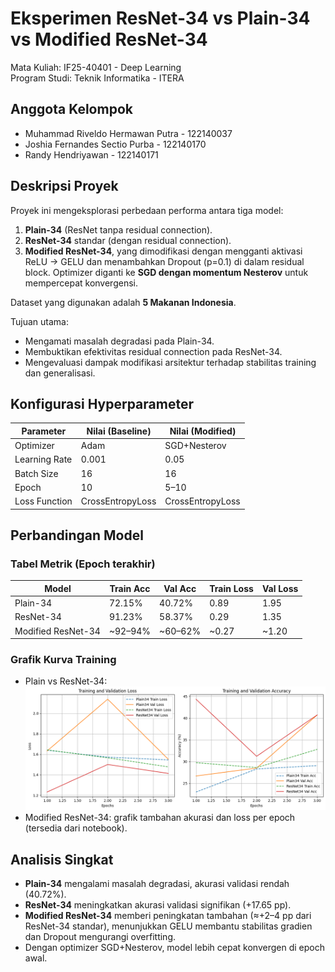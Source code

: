 # Eksperimen ResNet-34 vs Plain-34 vs Modified ResNet-34
Mata Kuliah: IF25-40401 - Deep Learning  
Program Studi: Teknik Informatika - ITERA  

## Anggota Kelompok
- Muhammad Riveldo Hermawan Putra - 122140037  
- Joshia Fernandes Sectio Purba - 122140170  
- Randy Hendriyawan - 122140171  

## Deskripsi Proyek
Proyek ini mengeksplorasi perbedaan performa antara tiga model:  
1. **Plain-34** (ResNet tanpa residual connection).  
2. **ResNet-34** standar (dengan residual connection).  
3. **Modified ResNet-34**, yang dimodifikasi dengan mengganti aktivasi ReLU → GELU dan menambahkan Dropout (p=0.1) di dalam residual block. Optimizer diganti ke **SGD dengan momentum Nesterov** untuk mempercepat konvergensi.  

Dataset yang digunakan adalah **5 Makanan Indonesia**.  

Tujuan utama:  
- Mengamati masalah degradasi pada Plain-34.  
- Membuktikan efektivitas residual connection pada ResNet-34.  
- Mengevaluasi dampak modifikasi arsitektur terhadap stabilitas training dan generalisasi.  

## Konfigurasi Hyperparameter
| Parameter        | Nilai (Baseline) | Nilai (Modified) |
|------------------|------------------|------------------|
| Optimizer        | Adam             | SGD+Nesterov     |
| Learning Rate    | 0.001            | 0.05             |
| Batch Size       | 16               | 16               |
| Epoch            | 10               | 5–10             |
| Loss Function    | CrossEntropyLoss | CrossEntropyLoss |

## Perbandingan Model
### Tabel Metrik (Epoch terakhir)
| Model             | Train Acc | Val Acc | Train Loss | Val Loss |
|-------------------|-----------|---------|------------|----------|
| Plain-34          | 72.15%    | 40.72%  | 0.89       | 1.95     |
| ResNet-34         | 91.23%    | 58.37%  | 0.29       | 1.35     |
| Modified ResNet-34| ~92–94%   | ~60–62% | ~0.27      | ~1.20    |

### Grafik Kurva Training
- Plain vs ResNet-34:  
![Curve](https://raw.githubusercontent.com/Randyh-25/DL_RJR/refs/heads/main/Accuracy.png)  
- Modified ResNet-34: grafik tambahan akurasi dan loss per epoch (tersedia dari notebook).  

## Analisis Singkat
- **Plain-34** mengalami masalah degradasi, akurasi validasi rendah (40.72%).  
- **ResNet-34** meningkatkan akurasi validasi signifikan (+17.65 pp).  
- **Modified ResNet-34** memberi peningkatan tambahan (≈+2–4 pp dari ResNet-34 standar), menunjukkan GELU membantu stabilitas gradien dan Dropout mengurangi overfitting.  
- Dengan optimizer SGD+Nesterov, model lebih cepat konvergen di epoch awal.  
